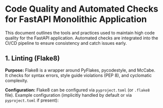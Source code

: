 # Code Quality and Automated Checks for FastAPI Monolithic Application

This document outlines the tools and practices used to maintain high code quality for the FastAPI application. Automated checks are integrated into the CI/CD pipeline to ensure consistency and catch issues early.

## 1. Linting (Flake8)
**Purpose:** Flake8 is a wrapper around PyFlakes, pycodestyle, and McCabe. It checks for syntax errors, style guide violations (PEP 8), and cyclomatic complexity.

**Configuration:**
Flake8 can be configured via `pyproject.toml` (or `.flake8` file).
Example configuration (implicitly handled by default or via `pyproject.toml` if present):